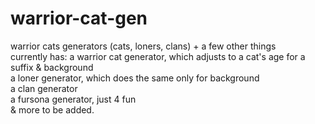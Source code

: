 # warrior-cat-gen
warrior cats generators (cats, loners, clans) + a few other things<br>currently has: a warrior cat generator, which adjusts to a cat's age for a suffix & background<br>a loner generator, which does the same only for background<br>a clan generator<br>a fursona generator, just 4 fun<br>& more to be added.
